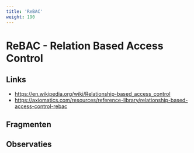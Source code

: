 ```yaml
---
title: 'ReBAC'
weight: 190
---
```


# ReBAC - Relation Based Access Control

## Links
- https://en.wikipedia.org/wiki/Relationship-based_access_control
- https://axiomatics.com/resources/reference-library/relationship-based-access-control-rebac

## Fragmenten

## Observaties
